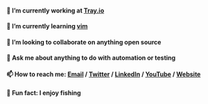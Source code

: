 #### 🔭 I’m currently working at [Tray.io](https://tray.io/)

#### 🌱 I’m currently learning [vim](https://neovim.io/)

#### 👯 I’m looking to collaborate on anything open source

#### 💬 Ask me about anything to do with automation or testing

#### 📫 How to reach me: [Email](mailto:thomaschaplin@outlook.com) / [Twitter](https://twitter.com/ThomasChaplin_) / [LinkedIn](https://www.linkedin.com/in/thomas-chaplin/) / [YouTube](https://www.youtube.com/channel/UCgrsESnTqiMw37T-Xh5FW-g) / [Website](https://www.thomaschaplin.me/)

#### 🎣 Fun fact: I enjoy fishing
